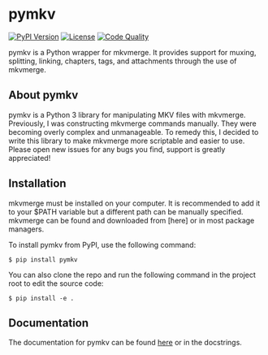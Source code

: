 # pymkv
[![PyPI Version](https://img.shields.io/pypi/v/pymkv.svg)](https://pypi.python.org/pypi/pymkv)
[![License](https://img.shields.io/github/license/sheldonkwoodward/pymkv.svg)](https://github.com/sheldonkwoodward/pymkv/LICENSE.txt)
[![Code Quality](https://api.codacy.com/project/badge/Grade/e1fe077d95f74a5886c557024777c26c)](https://api.codacy.com/project/badge/Grade/e1fe077d95f74a5886c557024777c26c)

pymkv is a Python wrapper for mkvmerge. It provides support for muxing, splitting, linking, chapters, tags, and attachments through the use of mkvmerge.

## About pymkv
pymkv is a Python 3 library for manipulating MKV files with mkvmerge. Previously, I was constructing mkvmerge commands manually. They were becoming overly complex and unmanageable. To remedy this, I decided to write this library to make mkvmerge more scriptable and easier to use. Please open new issues for any bugs you find, support is greatly appreciated!

## Installation
mkvmerge must be installed on your computer. It is recommended to add it to your \$PATH variable but a different path can be manually specified. mkvmerge can be found and downloaded from [here] or in most package managers.

To install pymkv from PyPI, use the following command:

    $ pip install pymkv

You can also clone the repo and run the following command in the project root to edit the source code:

    $ pip install -e .

## Documentation
The documentation for pymkv can be found [here](https://pymkv.shel.dev) or in the docstrings.
